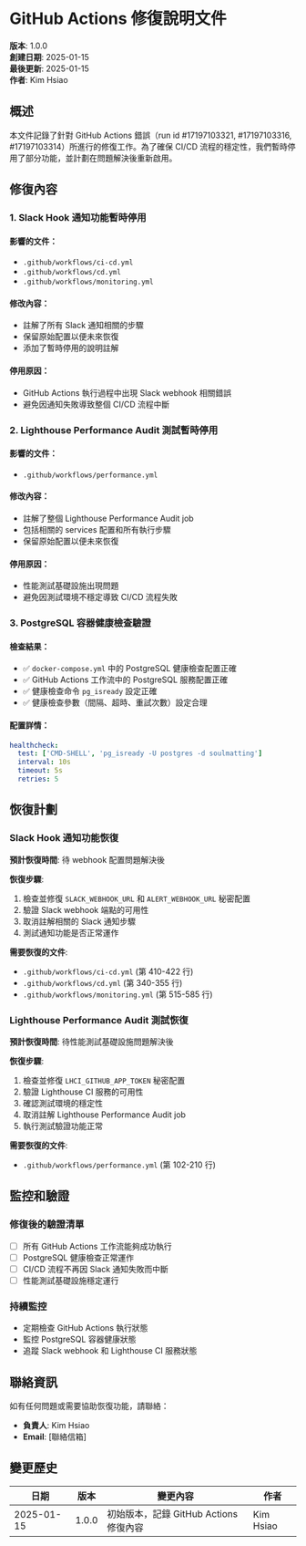 # GitHub Actions 修復說明文件

**版本**: 1.0.0  
**創建日期**: 2025-01-15  
**最後更新**: 2025-01-15  
**作者**: Kim Hsiao

## 概述

本文件記錄了針對 GitHub Actions 錯誤（run id #17197103321, #17197103316,
#17197103314）所進行的修復工作。為了確保 CI/CD 流程的穩定性，我們暫時停用了部分功能，並計劃在問題解決後重新啟用。

## 修復內容

### 1. Slack Hook 通知功能暫時停用

#### 影響的文件：

- `.github/workflows/ci-cd.yml`
- `.github/workflows/cd.yml`
- `.github/workflows/monitoring.yml`

#### 修改內容：

- 註解了所有 Slack 通知相關的步驟
- 保留原始配置以便未來恢復
- 添加了暫時停用的說明註解

#### 停用原因：

- GitHub Actions 執行過程中出現 Slack webhook 相關錯誤
- 避免因通知失敗導致整個 CI/CD 流程中斷

### 2. Lighthouse Performance Audit 測試暫時停用

#### 影響的文件：

- `.github/workflows/performance.yml`

#### 修改內容：

- 註解了整個 Lighthouse Performance Audit job
- 包括相關的 services 配置和所有執行步驟
- 保留原始配置以便未來恢復

#### 停用原因：

- 性能測試基礎設施出現問題
- 避免因測試環境不穩定導致 CI/CD 流程失敗

### 3. PostgreSQL 容器健康檢查驗證

#### 檢查結果：

- ✅ `docker-compose.yml` 中的 PostgreSQL 健康檢查配置正確
- ✅ GitHub Actions 工作流中的 PostgreSQL 服務配置正確
- ✅ 健康檢查命令 `pg_isready` 設定正確
- ✅ 健康檢查參數（間隔、超時、重試次數）設定合理

#### 配置詳情：

```yaml
healthcheck:
  test: ['CMD-SHELL', 'pg_isready -U postgres -d soulmatting']
  interval: 10s
  timeout: 5s
  retries: 5
```

## 恢復計劃

### Slack Hook 通知功能恢復

**預計恢復時間**: 待 webhook 配置問題解決後

**恢復步驟**:

1. 檢查並修復 `SLACK_WEBHOOK_URL` 和 `ALERT_WEBHOOK_URL` 秘密配置
2. 驗證 Slack webhook 端點的可用性
3. 取消註解相關的 Slack 通知步驟
4. 測試通知功能是否正常運作

**需要恢復的文件**:

- `.github/workflows/ci-cd.yml` (第 410-422 行)
- `.github/workflows/cd.yml` (第 340-355 行)
- `.github/workflows/monitoring.yml` (第 515-585 行)

### Lighthouse Performance Audit 測試恢復

**預計恢復時間**: 待性能測試基礎設施問題解決後

**恢復步驟**:

1. 檢查並修復 `LHCI_GITHUB_APP_TOKEN` 秘密配置
2. 驗證 Lighthouse CI 服務的可用性
3. 確認測試環境的穩定性
4. 取消註解 Lighthouse Performance Audit job
5. 執行測試驗證功能正常

**需要恢復的文件**:

- `.github/workflows/performance.yml` (第 102-210 行)

## 監控和驗證

### 修復後的驗證清單

- [ ] 所有 GitHub Actions 工作流能夠成功執行
- [ ] PostgreSQL 健康檢查正常運作
- [ ] CI/CD 流程不再因 Slack 通知失敗而中斷
- [ ] 性能測試基礎設施穩定運行

### 持續監控

- 定期檢查 GitHub Actions 執行狀態
- 監控 PostgreSQL 容器健康狀態
- 追蹤 Slack webhook 和 Lighthouse CI 服務狀態

## 聯絡資訊

如有任何問題或需要協助恢復功能，請聯絡：

- **負責人**: Kim Hsiao
- **Email**: [聯絡信箱]

## 變更歷史

| 日期       | 版本  | 變更內容                               | 作者      |
| ---------- | ----- | -------------------------------------- | --------- |
| 2025-01-15 | 1.0.0 | 初始版本，記錄 GitHub Actions 修復內容 | Kim Hsiao |
